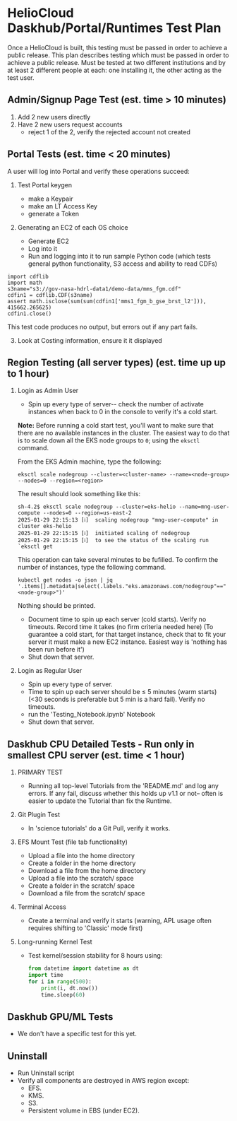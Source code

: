 # HelioCloud Daskhub/Portal/Runtimes Test Plan

Once a HelioCloud is built, this testing must be passed in order to achieve a public release.  This plan describes testing which must be passed in order to achieve a public release. Must be tested at two different institutions and by at least 2 different people at each: one installing it, the other acting as the test user.

## Admin/Signup Page Test (est. time > 10 minutes)

1. Add 2 new users directly
2. Have 2 new users request accounts
   - reject 1 of the 2, verify the rejected account not created

## Portal Tests (est. time < 20 minutes)

A user will log into Portal and verify these operations succeed:

1. Test Portal keygen
   - make a Keypair
   - make an LT Access Key
   - generate a Token

2. Generating an EC2 of each OS choice
   - Generate EC2
   - Log into it
   - Run and logging into it to run sample Python code (which tests general python functionality, S3 access and ability to read CDFs)
```
import cdflib
import math
s3name="s3://gov-nasa-hdrl-data1/demo-data/mms_fgm.cdf"
cdfin1 = cdflib.CDF(s3name)
assert math.isclose(sum(sum(cdfin1['mms1_fgm_b_gse_brst_l2'])), 415662.265625)
cdfin1.close()
```

This test code produces no output, but errors out if any part fails.

3. Look at Costing information, ensure it it displayed

## Region Testing (all server types) (est. time up up to 1 hour)

1. Login as Admin User
     - Spin up every type of server-- check the number of activate instances when back to 0 in the console to verify it's a cold start. 
     
     **Note:** Before running a cold start test, you'll want to make sure that there are no available instances in the cluster.  The easiest way to do that is to scale down all the EKS node groups to `0`; using the `eksctl` command.

     From the EKS Admin machine, type the following:
      ```
      eksctl scale nodegroup --cluster=<cluster-name> --name=<node-group> --nodes=0 --region=<region>
      ```

     The result should look something like this:     
      ```
      sh-4.2$ eksctl scale nodegroup --cluster=eks-helio --name=mng-user-compute --nodes=0 --region=us-east-2
      2025-01-29 22:15:13 [ℹ]  scaling nodegroup "mng-user-compute" in cluster eks-helio
      2025-01-29 22:15:15 [ℹ]  initiated scaling of nodegroup
      2025-01-29 22:15:15 [ℹ]  to see the status of the scaling run `eksctl get
      ```
      
     This operation can take several minutes to be fufilled.  To confirm the number of instances, type the following command.
      ```
      kubectl get nodes -o json | jq '.items[].metadata|select(.labels."eks.amazonaws.com/nodegroup"=="<node-group>")'
      ```

     Nothing should be printed.
     - Document time to spin up each server (cold starts). Verify no timeouts.  Record time it takes (no firm criteria needed here)
     (To guarantee a cold start, for that target instance, check that to fit your server it must make a new EC2 instance. Easiest way is 'nothing has been run before it')
     - Shut down that server.
     
2. Login as Regular User
     - Spin up every type of server.  
     - Time to spin up each server should be ≤ 5 minutes (warm starts) (<30 seconds is preferable but 5 min is  a hard fail). Verify no timeouts.  
     - run the 'Testing_Notebook.ipynb' Notebook
     - Shut down that server.

## Daskhub CPU Detailed Tests - Run only in smallest CPU server (est. time < 1 hour)

1. PRIMARY TEST
   - Running all top-level Tutorials from the 'README.md' and log any errors. If any fail, discuss whether this holds up v1.1 or not– often is easier to update the Tutorial than fix the Runtime.

2. Git Plugin Test
   - In 'science tutorials' do a Git Pull, verify it works.

3. EFS Mount Test (file tab functionality)
   - Upload a file into the home directory
   - Create a folder in the home directory
   - Download a file from the home directory
   - Upload a file into the scratch/ space
   - Create a folder in the scratch/ space
   - Download a file from the scratch/ space

4. Terminal Access
   - Create a terminal and verify it starts (warning, APL usage often requires shifting to 'Classic' mode first)

5. Long-running Kernel Test
   - Test kernel/session stability for 8 hours using:  
     ```python
     from datetime import datetime as dt
     import time
     for i in range(500):
         print(i, dt.now())
         time.sleep(60)
     ```

## Daskhub GPU/ML Tests

   - We don't have a specific test for this yet.

## Uninstall
   - Run Uninstall script
   - Verify all components are destroyed in AWS region except:  
      - EFS.  
      - KMS.  
      - S3.  
      - Persistent volume in EBS (under EC2).
